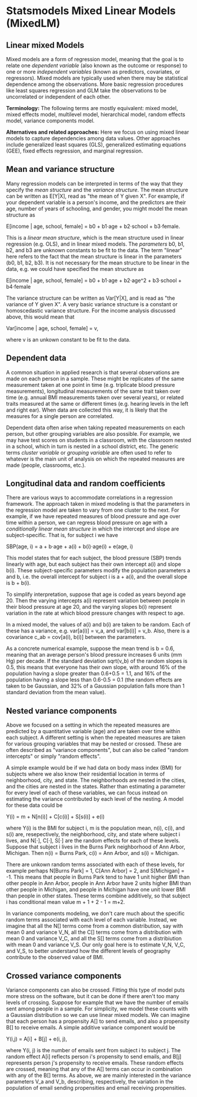 Statsmodels Mixed Linear Models (MixedLM)
=========================================

Linear mixed Models
-------------------

Mixed models are a form of regression model, meaning that the goal is
to relate one _dependent variable_ (also known as the outcome or
response) to one or more _independent variables_ (known as predictors,
covariates, or regressors).  Mixed models are typically used when
there may be statistical dependence among the observations.  More
basic regression procedures like least squares regression and GLM take
the observations to be uncorrelated or independent of each other.

__Terminology:__ The following terms are mostly equivalent: mixed
model, mixed effects model, multilevel model, hierarchical model,
random effects model, variance components model.

__Alternatives and related approaches:__ Here we focus on using mixed
linear models to capture dependencies among data values.  Other
approaches include generalized least squares (GLS), generalized
estimating equations (GEE), fixed effects regression, and marginal
regression.

Mean and variance structure
---------------------------

Many regression models can be interpreted in terms of the way that
they specify the _mean structure_ and the _variance structure_.  The
mean structure can be written as E[Y|X], read as "the mean of Y given
X".  For example, if your dependent variable is a person's income, and
the predictors are their age, number of years of schooling, and
gender, you might model the mean structure as

E[income | age, school, female] = b0 + b1⋅age + b2⋅school + b3⋅female.

This is a _linear mean structure_, which is the mean structure used in
linear regression (e.g. OLS), and in linear mixed models.  The
_parameters_ b0, b1, b2, and b3 are unknown constants to be fit to the
data.  The term "linear" here refers to the fact that the mean
structure is linear in the parameters (b0, b1, b2, b3).  It is not
necessary for the mean structure to be linear in the data, e.g. we
could have specified the mean structure as

E[income | age, school, female] = b0 + b1⋅age + b2⋅age^2 + b3⋅school + b4⋅female

The variance structure can be written as Var[Y|X], and is read as "the
variance of Y given X".  A very basic variance structure is a constant
or homoscedastic variance structure.  For the income analysis
discussed above, this would mean that

Var[income | age, school, female] = v,

where v is an unkown constant to be fit to the data.

Dependent data
--------------

A common situation in applied research is that several observations
are made on each person in a sample.  These might be replicates of the
same measurement taken at one point in time (e.g. triplicate blood
pressure measurements), longitudinal measurements of the same trait
taken over time (e.g. annual BMI measurements taken over several
years), or related traits measured at the same or different times
(e.g. hearing levels in the left and right ear).  When data are
collected this way, it is likely that the measures for a single person
are correlated.

Dependent data often arise when taking repeated measurements on each
person, but other grouping variables are also possible.  For example,
we may have test scores on students in a classroom, with the classroom
nested in a school, which in turn is nested in a school district, etc.
The generic terms _cluster variable_ or _grouping variable_ are often
used to refer to whatever is the main unit of analysis on which the
repeated measures are made (people, classrooms, etc.).

Longitudinal data and random coefficients
-----------------------------------------

There are various ways to accommodate correlations in a regression
framework.  The approach taken in mixed modeling is that the
parameters in the regression model are taken to vary from one cluster
to the next.  For example, if we have repeated measures of blood
pressure and age over time within a person, we can regress blood
pressure on age with a _conditionally linear mean structure_ in which
the intercept and slope are subject-specific.  That is, for subject i
we have

SBP(age, i) = a + b⋅age + a(i) + b(i)⋅age(i) + e(age, i)

This model states that for each subject, the blood pressure (SBP)
trends linearly with age, but each subject has their own intercept
a(i) and slope b(i).  These subject-specific parameters modify the
population parameters a and b, i.e. the overall intercept for subject
i is a + a(i), and the overall slope is b + b(i).

To simplify interpretation, suppose that age is coded as years beyond
age 20.  Then the varying intercepts a(i) represent variation between
people in their blood pressure at age 20, and the varying slopes b(i)
represent variation in the rate at which blood pressure changes with
respect to age.

In a mixed model, the values of a(i) and b(i) are taken to be random.
Each of these has a variance, e.g. var[a(i)] = v_a, and var[b(i)] =
v_b.  Also, there is a covariance c_ab = cov[a(i), b(i)] between the
parameters.

As a concrete numerical example, suppose the mean trend is b = 0.6,
meaning that an average person's blood pressure increases 6 units (mm
Hg) per decade.  If the standard deviation sqrt(v_b) of the random
slopes is 0.5, this means that everyone has their own slope, with
around 16% of the population having a slope greater than 0.6+0.5 =
1.1, and 16% of the population having a slope less than 0.6-0.5 = 0.1
(the random effects are taken to be Gaussian, and 32% of a Gaussian
population falls more than 1 standard deviation from the mean value).

Nested variance components
--------------------------

Above we focused on a setting in which the repeated measures are
predicted by a quantitative variable (age) and are taken over time
within each subject.  A different setting is when the repeated
measures are taken for various grouping variables that may be nested
or crossed.  These are often described as "variance components", but
can also be called "random intercepts" or simply "random effects".

A simple example would be if we had data on body mass index (BMI) for
subjects where we also know their residential location in terms of
neighborhood, city, and state.  The neighborhoods are nested in the
cities, and the cities are nested in the states.  Rather than
estimating a parameter for every level of each of these variables, we
can focus instead on estimating the variance contributed by each level
of the nesting.  A model for these data could be

Y(i) = m + N[n(i)] + C[c(i)] + S[s(i)] + e(i)

where Y(i) is the BMI for subject i, m is the population mean, n(i),
c(i), and s(i) are, resepectively, the neighborhood, city, and state
where subject i lives, and N[⋅], C[⋅], S[⋅] are the random effects for
each of these levels.  Suppose that subject i lives in the Burns Park
neighborhood of Ann Arbor, Michigan.  Then n(i) = Burns Park, c(i) =
Ann Arbor, and s(i) = Michigan.

There are unkown random terms associated with each of these levels,
for example perhaps N[Burns Park] = 1, C[Ann Arbor] = 2, and
S[Michigan] = -1.  This means that people in Burns Park tend to have 1
unit higher BMI than other people in Ann Arbor, people in Ann Arbor
have 2 units higher BMI than other people in Michigan, and people in
Michigan have one unit lower BMI than people in other states.  These
terms combine additively, so that subject i has conditional mean value
m + 1 + 2 - 1 = m+2.

In variance components modeling, we don't care much about the specific
random terms associated with each level of each variable.  Instead, we
imagine that all the N[] terms come from a common distribution, say
with mean 0 and variance V_N, all the C[] terms come from a
distribution with mean 0 and variance V_C, and all the S[] terms come
from a distribiution with mean 0 and variance V_S.  Our only goal here
is to estimate V_N, V_C, and V_S, to better understand how the
different levels of geography contribute to the observed value of BMI.

Crossed variance components
---------------------------

Variance components can also be crossed.  Fitting this type of model
puts more stress on the software, but it can be done if there aren't
too many levels of crossing.  Suppose for example that we have the
number of emails sent among people in a sample.  For simplicity, we
model these counts with a Gaussian distribution so we can use linear
mixed models.  We can imagine that each person has a propensity A[] to
send emails, and also a propensity B[] to receive emails.  A simple
additive variance component would be

Y(i,j) = A[i] + B[j] + e(i, j),

where Y(i, j) is the number of emails sent from subject i to subject
j.  The random effect A[i] reflects person i's propensity to send
emails, and B[j] represents person j's propensity to receive emails.
These random effects are crossed, meaning that any of the A[] terms
can occur in combination with any of the B[] terms.  As above, we are
mainly interested in the variance parameters V_a and V_b, describing,
respectively, the variation in the population of email sending
propensities and email receiving propensities.